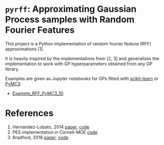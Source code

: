 # `pyrff`: Approximating Gaussian Process samples with Random Fourier Features
This project is a Python implementation of random fourier feature (RFF) approximations [1].

It is heavily inspired by the implementations from [2, 3] and generalizes the implementation to work with GP hyperparameters obtained from any GP library.

Examples are given as Jupyter notebooks for GPs fitted with [scikit-learn](https://scikit-learn.org/stable/modules/generated/sklearn.gaussian_process.GaussianProcessRegressor.html) or [PyMC3](https://github.com/pymc-devs/pymc3):
+ [Example_RFF_PyMC3_1D](https://github.com/michaelosthege/pyrff/blob/master/notebooks/Example_RFF_1D_PyMC3.ipynb)

# References
1. Hernández-Lobato, 2014 [paper](https://arxiv.org/abs/1511.05467), [code](https://bitbucket.org/jmh233/codepesnips2014/src/master/sourceFiles/sampleMinimum.m)
2. PES implementation in Cornell-MOE [code](https://github.com/wujian16/Cornell-MOE/blob/master/pes/PES/sample_minimum.py)
3. Bradford, 2018 [paper](https://link.springer.com/article/10.1007/s10898-018-0609-2/), [code](https://github.com/Eric-Bradford/TS-EMO/blob/master/TSEMO_V3.m#L495)
